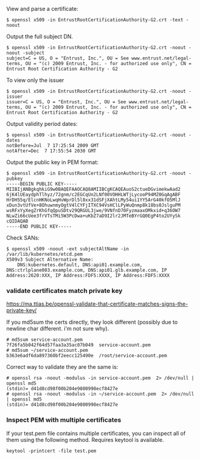 View and parse a certificate:

```
$ openssl x509 -in EntrustRootCertificationAuthority-G2.crt -text -noout
```

Output the full subject DN.

```
$ openssl x509 -in EntrustRootCertificationAuthority-G2.crt -noout -noout -subject
subject=C = US, O = "Entrust, Inc.", OU = See www.entrust.net/legal-terms, OU = "(c) 2009 Entrust, Inc. - for authorized use only", CN = Entrust Root Certification Authority - G2
```

To view only the issuer

```
$ openssl x509 -in EntrustRootCertificationAuthority-G2.crt -noout -issuer
issuer=C = US, O = "Entrust, Inc.", OU = See www.entrust.net/legal-terms, OU = "(c) 2009 Entrust, Inc. - for authorized use only", CN = Entrust Root Certification Authority - G2
```

Output validity period dates:

```
$ openssl x509 -in EntrustRootCertificationAuthority-G2.crt -noout -dates
notBefore=Jul  7 17:25:54 2009 GMT
notAfter=Dec  7 17:55:54 2030 GMT
```

Output the public key in PEM format:

```
$ openssl x509 -in EntrustRootCertificationAuthority-G2.crt -noout -pubkey
-----BEGIN PUBLIC KEY-----
MIIBIjANBgkqhkiG9w0BAQEFAAOCAQ8AMIIBCgKCAQEAuoS2ctueDGvimekwAad2
6jK4lUEaydphTlhyz/72gnm/c2EGCqUn2LNf00VOHHLWTjLycooP94MZ0GqAgABF
HrDH55q/ElcnHKNoLwqHvWprDl5l8xx31dSFjXAhtLMy54ui1YY5ArG40kfO5MlJ
xDun3vtUfVe+8OhuwnmyOgtV4lCYFjITXC94VsHClLPyWuQnmp8k18bs0JslguPM
wsRFxYyXegZrKhGfqQpuSDtv29QRGUL3jwe/9VNfnD70FyzmaaxOMkxid+q36OW7
NLwZi66cUee3frVTsTMi5W3PcDwa+uKbZ7aD9I2lr2JMTeBYrGQ0EgP4to2UYySk
cQIDAQAB
-----END PUBLIC KEY-----
```

Check SANs:

```
$ openssl x509 -noout -ext subjectAltName -in /var/lib/kubernetes/etcd.pem
X509v3 Subject Alternative Name:
    DNS:kubernetes.default, DNS:api01.example.com, DNS:ctrlplane003.example.com, DNS:api01.glb.example.com, IP Address:2620:XXX, IP Address:FDF5:XXXX, IP Address:FDF5:XXXX
```

### validate certificates match private key

https://ma.ttias.be/openssl-validate-that-certificate-matches-signs-the-private-key/

If you md5sum the certs directly, they look different (possibly due to newline char different. i'm not sure why).

```
# md5sum service-account.pem
7f26fa5b042f64d57faa3a35ac07b049  service-account.pem
# md5sum ~/service-account.pem
b363e6adf6da897360bf2eecc125490e  /root/service-account.pem
```

Correct way to validate they are the same is:

```
# openssl rsa -noout -modulus -in service-account.pem  2> /dev/null | openssl md5
(stdin)= d41d8cd98f00b204e9800998ecf8427e
# openssl rsa -noout -modulus -in ~/service-account.pem  2> /dev/null | openssl md5
(stdin)= d41d8cd98f00b204e9800998ecf8427e
```

### Inspect PEM with multiple certificates

If your test.pem file contains multiple certificates, you can inspect all of them using the following method. Requires keytool is available.

```
keytool -printcert -file test.pem
```

